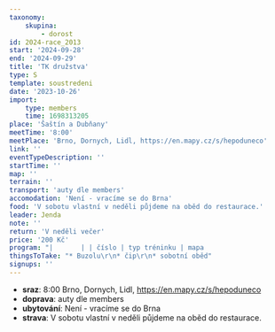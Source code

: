 ```yaml
---
taxonomy:
    skupina:
        - dorost
id: 2024-race_2013
start: '2024-09-28'
end: '2024-09-29'
title: 'TK družstva'
type: S
template: soustredeni
date: '2023-10-26'
import:
    type: members
    time: 1698313205
place: 'Šaštín a Dubňany'
meetTime: '8:00'
meetPlace: 'Brno, Dornych, Lidl, https://en.mapy.cz/s/hepoduneco'
link: ''
eventTypeDescription: ''
startTime: ''
map: ''
terrain: ''
transport: 'auty dle members'
accomodation: 'Není - vracíme se do Brna'
food: 'V sobotu vlastní v neděli půjdeme na oběd do restaurace.'
leader: Jenda
note: ''
return: 'V neděli večer'
price: '200 Kč'
program: "|       | | číslo | typ tréninku | mapa                     | rychlost | na kontrole | stavba            | roznos | misto parkovani | Start         |\r\n| ----- | ----- | ------------ | ------------------------ | -------- | ----------- | ----------------- | ------ | --------------- | ------------------------------------------------------------------ | ------------- |\r\n| so    | dopo  | 1            | Krátké postupy a azimuty | Dubnany  | V           | Lampiony          | Jenda  |                 | [https://en.mapy.cz/s/cobuvupede](https://en.mapy.cz/s/cobuvupede) |  |\r\n| 7.10. | odpo  | 2            | štafetové intervaly      | Šaštín   | R           | Lampiony          | Barča  |                 | [https://en.mapy.cz/s/docetecoho](https://en.mapy.cz/s/docetecoho) |  [https://en.mapy.cz/s/jesapoloke](https://en.mapy.cz/s/jesapoloke) |\r\n| ne    | dopo  | 3            | 1\\. úsek                 | Šaštín   | R           | SI+stojan+lampion | Jenda  |                 | [https://en.mapy.cz/s/docetecoho](https://en.mapy.cz/s/docetecoho) |  |\r\n| 8.10. | odpo  | 4            | S+L                      | Šaštín   | V           | Lampiony          | Saša   |                 |  [https://en.mapy.cz/s/docetecoho](https://en.mapy.cz/s/docetecoho) |               |"
thingsToTake: "* Buzolu\r\n* čip\r\n* sobotní oběd"
signups: ''
---
```


* **sraz**: 8:00 Brno, Dornych, Lidl, https://en.mapy.cz/s/hepoduneco
* **doprava**: auty dle members
* **ubytování**: Není - vracíme se do Brna
* **strava**: V sobotu vlastní v neděli půjdeme na oběd do restaurace.
